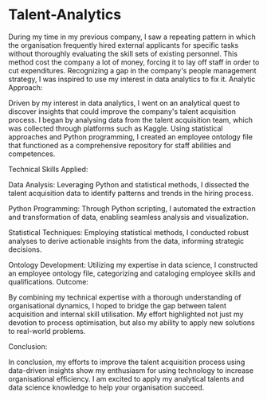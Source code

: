 # Talent-Analytics
During my time in my previous company, I saw a repeating pattern in which the organisation frequently hired external applicants for specific tasks without thoroughly evaluating the skill sets of existing personnel. This method cost the company a lot of money, forcing it to lay off staff in order to cut expenditures. Recognizing a gap in the company's people management strategy, I was inspired to use my interest in data analytics to fix it.
Analytic Approach:

Driven by my interest in data analytics, I went on an analytical quest to discover insights that could improve the company's talent acquisition process. I began by analysing data from the talent acquisition team, which was collected through platforms such as Kaggle. Using statistical approaches and Python programming, I created an employee ontology file that functioned as a comprehensive repository for staff abilities and competences.

Technical Skills Applied:

Data Analysis: Leveraging Python and statistical methods, I dissected the talent acquisition data to identify patterns and trends in the hiring process.

Python Programming: Through Python scripting, I automated the extraction and transformation of data, enabling seamless analysis and visualization.

Statistical Techniques: Employing statistical methods, I conducted robust analyses to derive actionable insights from the data, informing strategic decisions.

Ontology Development: Utilizing my expertise in data science, I constructed an employee ontology file, categorizing and cataloging employee skills and qualifications.
Outcome:

By combining my technical expertise with a thorough understanding of organisational dynamics, I hoped to bridge the gap between talent acquisition and internal skill utilisation. My effort highlighted not just my devotion to process optimisation, but also my ability to apply new solutions to real-world problems.

Conclusion:

In conclusion, my efforts to improve the talent acquisition process using data-driven insights show my enthusiasm for using technology to increase organisational efficiency. I am excited to apply my analytical talents and data science knowledge to help your organisation succeed.
